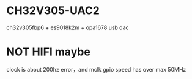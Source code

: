 ﻿# CH32V305-UAC2
ch32v305fbp6 + es9018k2m + opa1678 usb dac  
# NOT HIFI maybe
clock is about 200hz error，and mclk gpio speed has over max 50MHz
